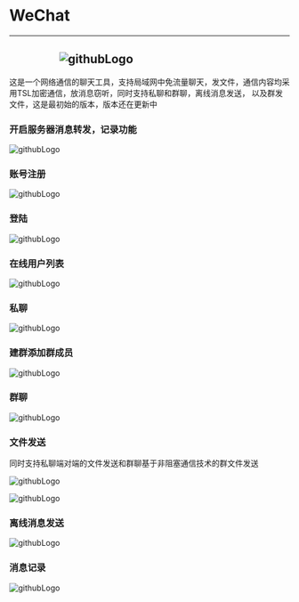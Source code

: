 # WeChat
---
                                  ![githubLogo](./效果/程序.PNG "Wechat")      
---                          
这是一个网络通信的聊天工具，支持局域网中免流量聊天，发文件，通信内容均采用TSL加密通信，放消息窃听，同时支持私聊和群聊，离线消息发送，
以及群发文件，这是最初始的版本，版本还在更新中

### 开启服务器消息转发，记录功能

![githubLogo](./效果/服务器开启.PNG "服务器开启")

### 账号注册

![githubLogo](./效果/注册.PNG "注册")

### 登陆

![githubLogo](./效果/登陆.PNG "登陆")

### 在线用户列表

![githubLogo](./效果/用户登陆机广播消息窗口.PNG "用户登陆机广播消息窗口")

### 私聊

![githubLogo](./效果/私聊实现.PNG "私聊")

### 建群添加群成员

![githubLogo](./效果/群聊添加群成员.PNG "群聊添加群成员")

### 群聊

![githubLogo](./效果/群聊天.PNG "群聊")

### 文件发送

同时支持私聊端对端的文件发送和群聊基于非阻塞通信技术的群文件发送

![githubLogo](./效果/私发文件1.PNG "文件发送")

![githubLogo](./效果/文件传输.PNG "文件发送")

### 离线消息发送

![githubLogo](./效果/发送离线消息.PNG "离线消息")

### 消息记录

![githubLogo](./效果/服务器消息记录.PNG "记录")



